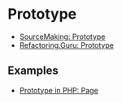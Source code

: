 # Prototype

- [SourceMaking: Prototype](https://sourcemaking.com/design_patterns/prototype)
- [Refactoring.Guru: Prototype](https://refactoring.guru/design-patterns/prototype)

## Examples

* [Prototype in PHP: Page](Php/Page)